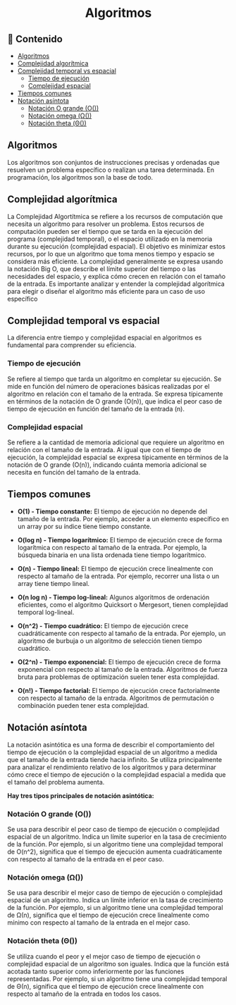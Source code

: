 <h1 align="center">Algoritmos</h1>

<h2>📑 Contenido</h2>

- [Algoritmos](#algoritmos)
- [Complejidad algorítmica](#complejidad-algorítmica)
- [Complejidad temporal vs espacial](#complejidad-temporal-vs-espacial)
  - [Tiempo de ejecución](#tiempo-de-ejecución)
  - [Complejidad espacial](#complejidad-espacial)
- [Tiempos comunes](#tiempos-comunes)
- [Notación asíntota](#notación-asíntota)
  - [Notación O grande (O())](#notación-o-grande-o)
  - [Notación omega (Ω())](#notación-omega-ω)
  - [Notación theta (Θ())](#notación-theta-θ)

## Algoritmos

Los algoritmos son conjuntos de instrucciones precisas y ordenadas que resuelven un problema específico o realizan una tarea determinada. En programación, los algoritmos son la base de todo.

## Complejidad algorítmica

La Complejidad Algortítmica se refiere a los recursos de computación que necesita un algoritmo para resolver un problema. Estos recursos de computación pueden ser el tiempo que se tarda en la ejecución del programa (complejidad temporal), o el espacio utilizado en la memoria durante su ejecución (complejidad espacial). El objetivo es minimizar estos recursos, por lo que un algoritmo que toma menos tiempo y espacio se considera más eficiente. La complejidad generalmente se expresa usando la notación Big O, que describe el límite superior del tiempo o las necesidades del espacio, y explica cómo crecen en relación con el tamaño de la entrada. Es importante analizar y entender la complejidad algorítmica para elegir o diseñar el algoritmo más eficiente para un caso de uso específico

## Complejidad temporal vs espacial

La diferencia entre tiempo y complejidad espacial en algoritmos es fundamental para comprender su eficiencia.

### Tiempo de ejecución

Se refiere al tiempo que tarda un algoritmo en completar su ejecución. Se mide en función del número de operaciones básicas realizadas por el algoritmo en relación con el tamaño de la entrada. Se expresa típicamente en términos de la notación de O grande (O(n)), que indica el peor caso de tiempo de ejecución en función del tamaño de la entrada (n).

### Complejidad espacial

Se refiere a la cantidad de memoria adicional que requiere un algoritmo en relación con el tamaño de la entrada. Al igual que con el tiempo de ejecución, la complejidad espacial se expresa típicamente en términos de la notación de O grande (O(n)), indicando cuánta memoria adicional se necesita en función del tamaño de la entrada.

## Tiempos comunes

- **O(1) - Tiempo constante:** El tiempo de ejecución no depende del tamaño de la entrada. Por ejemplo, acceder a un elemento específico en un array por su índice tiene tiempo constante.

- **O(log n) - Tiempo logarítmico:** El tiempo de ejecución crece de forma logarítmica con respecto al tamaño de la entrada. Por ejemplo, la búsqueda binaria en una lista ordenada tiene tiempo logarítmico.

- **O(n) - Tiempo lineal:** El tiempo de ejecución crece linealmente con respecto al tamaño de la entrada. Por ejemplo, recorrer una lista o un array tiene tiempo lineal.

- **O(n log n) - Tiempo log-lineal:** Algunos algoritmos de ordenación eficientes, como el algoritmo Quicksort o Mergesort, tienen complejidad temporal log-lineal.

- **O(n^2) - Tiempo cuadrático:** El tiempo de ejecución crece cuadráticamente con respecto al tamaño de la entrada. Por ejemplo, un algoritmo de burbuja o un algoritmo de selección tienen tiempo cuadrático.

- **O(2^n) - Tiempo exponencial:** El tiempo de ejecución crece de forma exponencial con respecto al tamaño de la entrada. Algoritmos de fuerza bruta para problemas de optimización suelen tener esta complejidad.

- **O(n!) - Tiempo factorial:** El tiempo de ejecución crece factorialmente con respecto al tamaño de la entrada. Algoritmos de permutación o combinación pueden tener esta complejidad.

## Notación asíntota

La notación asintótica es una forma de describir el comportamiento del tiempo de ejecución o la complejidad espacial de un algoritmo a medida que el tamaño de la entrada tiende hacia infinito. Se utiliza principalmente para analizar el rendimiento relativo de los algoritmos y para determinar cómo crece el tiempo de ejecución o la complejidad espacial a medida que el tamaño del problema aumenta.

**Hay tres tipos principales de notación asintótica:**

### Notación O grande (O())

Se usa para describir el peor caso de tiempo de ejecución o complejidad espacial de un algoritmo. Indica un límite superior en la tasa de crecimiento de la función. Por ejemplo, si un algoritmo tiene una complejidad temporal de O(n^2), significa que el tiempo de ejecución aumenta cuadráticamente con respecto al tamaño de la entrada en el peor caso.

### Notación omega (Ω())

Se usa para describir el mejor caso de tiempo de ejecución o complejidad espacial de un algoritmo. Indica un límite inferior en la tasa de crecimiento de la función. Por ejemplo, si un algoritmo tiene una complejidad temporal de Ω(n), significa que el tiempo de ejecución crece linealmente como mínimo con respecto al tamaño de la entrada en el mejor caso.

### Notación theta (Θ())

Se utiliza cuando el peor y el mejor caso de tiempo de ejecución o complejidad espacial de un algoritmo son iguales. Indica que la función está acotada tanto superior como inferiormente por las funciones representadas. Por ejemplo, si un algoritmo tiene una complejidad temporal de Θ(n), significa que el tiempo de ejecución crece linealmente con respecto al tamaño de la entrada en todos los casos.
